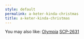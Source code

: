 ```yaml
---
style: default
permalink: a-keter-kinda-christmas
title: a-keter-kinda-christmas
---
```

You may also like:
[Olympia](http://scp-wiki.net/olympia)
[SCP-2631](http://scp-wiki.net/scp-2631)